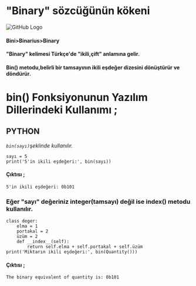 # "Binary" sözcüğünün kökeni
![GitHub Logo](/belgelik/görseller/etimoloji/bin.png)
#### Bini>Binarius>Binary<br>
#### **"Binary" kelimesi Türkçe'de "ikili,çift" anlamına gelir.**
#### **Bin() metodu,belirli bir tamsayının ikili eşdeğer dizesini dönüştürür ve döndürür.**
# bin() Fonksiyonunun Yazılım Dillerindeki Kullanımı ;
## **PYTHON**
*`bin(sayı)`şeklinde kullanılır.*<br>
```
sayı = 5
print('5'in ikili eşdeğeri:', bin(sayı))
```
#### Çıktısı ;
`5'in ikili eşdeğeri: 0b101`
### Eğer "sayı" değeriniz integer(tamsayı) değil ise __index__() metodu kullanılır.
```
class deger:
    elma = 1
    portakal = 2
    üzüm = 2
    def __index__(self):
        return self.elma + self.portakal + self.üzüm
print('Miktarın ikili eşdeğeri:', bin(Quantity()))
```
#### Çıktısı ;
`The binary equivalent of quantity is: 0b101`


